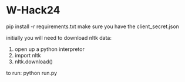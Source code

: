 # W-Hack24

pip install -r requirements.txt
make sure you have the client_secret.json

initially you will need to download nltk data:
1. open up a python interpretor
2. import nltk
3. nltk.download()

to run: python run.py
